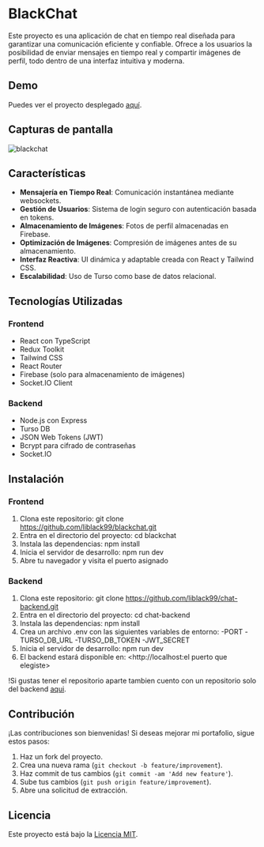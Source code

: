 # BlackChat

Este proyecto es una aplicación de chat en tiempo real diseñada para garantizar una comunicación eficiente y confiable. Ofrece a los usuarios la posibilidad de enviar mensajes en tiempo real y compartir imágenes de perfil, todo dentro de una interfaz intuitiva y moderna.

## Demo
Puedes ver el proyecto desplegado [aquí](https://blackchat-app.vercel.app/).

## Capturas de pantalla
![blackchat](https://firebasestorage.googleapis.com/v0/b/pelagic-earth-407809.appspot.com/o/proyectos%2Fchat.webp?alt=media&token=2b64b584-1048-4fad-990b-e54311dc4607)

## Características
- **Mensajería en Tiempo Real**: Comunicación instantánea mediante websockets.
- **Gestión de Usuarios**: Sistema de login seguro con autenticación basada en tokens.
- **Almacenamiento de Imágenes**: Fotos de perfil almacenadas en Firebase.
- **Optimización de Imágenes**: Compresión de imágenes antes de su almacenamiento.
- **Interfaz Reactiva**: UI dinámica y adaptable creada con React y Tailwind CSS.
- **Escalabilidad**: Uso de Turso como base de datos relacional.

## Tecnologías Utilizadas
### **Frontend**
- React con TypeScript
- Redux Toolkit
- Tailwind CSS
- React Router
- Firebase (solo para almacenamiento de imágenes)
- Socket.IO Client

### **Backend**
- Node.js con Express
- Turso DB
- JSON Web Tokens (JWT)
- Bcrypt para cifrado de contraseñas
- Socket.IO

## Instalación

### **Frontend**
1. Clona este repositorio: git clone <https://github.com/liblack99/blackchat.git>
2. Entra en el directorio del proyecto: cd blackchat
3. Instala las dependencias: npm install
4. Inicia el servidor de desarrollo: npm run dev
5. Abre tu navegador y visita el puerto asignado


### **Backend**
1. Clona este repositorio: git clone <https://github.com/liblack99/chat-backend.git>
2. Entra en el directorio del proyecto: cd chat-backend
3. Instala las dependencias: npm install
4. Crea un archivo .env con las siguientes variables de entorno:
   -PORT
   -TURSO_DB_URL
   -TURSO_DB_TOKEN
   -JWT_SECRET
5. Inicia el servidor de desarrollo: npm run dev
6. El backend estará disponible en: <http://localhost:el puerto que elegiste>


!Si gustas tener el repositorio aparte tambien cuento con un repositorio solo del backend [aqui](https://github.com/liblack99/chat-backend).

## Contribución

¡Las contribuciones son bienvenidas! Si deseas mejorar mi portafolio, sigue estos pasos:

1. Haz un fork del proyecto.
2. Crea una nueva rama (`git checkout -b feature/improvement`).
3. Haz commit de tus cambios (`git commit -am 'Add new feature'`).
4. Sube tus cambios (`git push origin feature/improvement`).
5. Abre una solicitud de extracción.

## Licencia

Este proyecto está bajo la [Licencia MIT](LICENSE).



